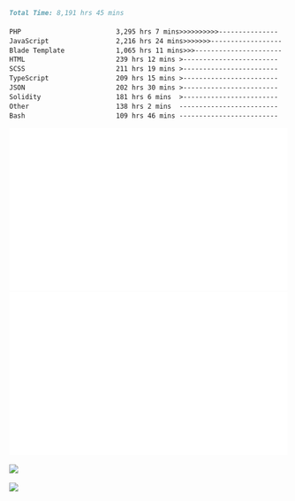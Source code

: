 <!--START_SECTION:waka-->

```markdown
Total Time: 8,191 hrs 45 mins

PHP                        3,295 hrs 7 mins>>>>>>>>>>---------------   39.56 %
JavaScript                 2,216 hrs 24 mins>>>>>>>------------------   26.61 %
Blade Template             1,065 hrs 11 mins>>>----------------------   12.79 %
HTML                       239 hrs 12 mins >------------------------   02.87 %
SCSS                       211 hrs 19 mins >------------------------   02.54 %
TypeScript                 209 hrs 15 mins >------------------------   02.51 %
JSON                       202 hrs 30 mins >------------------------   02.43 %
Solidity                   181 hrs 6 mins  >------------------------   02.17 %
Other                      138 hrs 2 mins  -------------------------   01.66 %
Bash                       109 hrs 46 mins -------------------------   01.32 %
```

<!--END_SECTION:waka-->

![](https://raw.githubusercontent.com/DrMaxis/github-stats-transparent/output/generated/overview.svg)
![](https://raw.githubusercontent.com/DrMaxis/github-stats-transparent/output/generated/languages.svg)

![](https://git-readme-stats-drmaxis-projects.vercel.app/api?username=drmaxis&show_icons=true&theme=outrun&count_private=true&show=reviews,discussions_started,discussions_answered,prs_merged,prs_merged_percentage&custom_title=2024%20Github%20Rank)
 
<a href="https://count.getloli.com/"><img src="https://count.getloli.com/get/@:maxis-the-alchemist?theme=rule34"></a>
<!-- https://count.getloli.com/get/@alchemist?theme=rule34 -->
<br>
